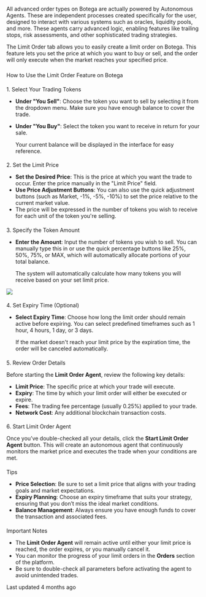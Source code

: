 All advanced order types on Botega are actually powered by Autonomous Agents. These are independent processes created specifically for the user, designed to interact with various systems such as oracles, liquidity pools, and more. These agents carry advanced logic, enabling features like trailing stops, risk assessments, and other sophisticated trading strategies.

The Limit Order tab allows you to easily create a limit order on Botega. This feature lets you set the price at which you want to buy or sell, and the order will only execute when the market reaches your specified price.

###

How to Use the Limit Order Feature on Botega

####

1\. Select Your Trading Tokens

- **Under "You Sell"**: Choose the token you want to sell by selecting it from the dropdown menu. Make sure you have enough balance to cover the trade.
- **Under "You Buy"**: Select the token you want to receive in return for your sale.

  Your current balance will be displayed in the interface for easy reference.

####

2\. Set the Limit Price

- **Set the Desired Price**: This is the price at which you want the trade to occur. Enter the price manually in the "Limit Price" field.
- **Use Price Adjustment Buttons**: You can also use the quick adjustment buttons (such as Market, -1%, -5%, -10%) to set the price relative to the current market value.
- The price will be expressed in the number of tokens you wish to receive for each unit of the token you're selling.

####

3\. Specify the Token Amount

- **Enter the Amount**: Input the number of tokens you wish to sell. You can manually type this in or use the quick percentage buttons like 25%, 50%, 75%, or MAX, which will automatically allocate portions of your total balance.

  The system will automatically calculate how many tokens you will receive based on your set limit price.

![](https://docs.autonomous.finance/~gitbook/image?url=https%3A%2F%2F299217142-files.gitbook.io%2F%7E%2Ffiles%2Fv0%2Fb%2Fgitbook-x-prod.appspot.com%2Fo%2Fspaces%252Fqi2z6qbW0AckrNyiYMEk%252Fuploads%252FSvuWlHjOvC8BUWdX6E8F%252Flimit_order.gif%3Falt%3Dmedia%26token%3D56afc469-490f-4837-b778-c9576087c32c&width=768&dpr=4&quality=100&sign=672cd8dc&sv=2)

####

4\. Set Expiry Time (Optional)

- **Select Expiry Time**: Choose how long the limit order should remain active before expiring. You can select predefined timeframes such as 1 hour, 4 hours, 1 day, or 3 days.

  If the market doesn't reach your limit price by the expiration time, the order will be canceled automatically.

####

5\. Review Order Details

Before starting the **Limit Order Agent**, review the following key details:

- **Limit Price**: The specific price at which your trade will execute.
- **Expiry**: The time by which your limit order will either be executed or expire.
- **Fees**: The trading fee percentage (usually 0.25%) applied to your trade.
- **Network Cost**: Any additional blockchain transaction costs.

####

6\. Start Limit Order Agent

Once you’ve double-checked all your details, click the **Start Limit Order Agent** button. This will create an autonomous agent that continuously monitors the market price and executes the trade when your conditions are met.

####

Tips

- **Price Selection**: Be sure to set a limit price that aligns with your trading goals and market expectations.
- **Expiry Planning**: Choose an expiry timeframe that suits your strategy, ensuring that you don’t miss the ideal market conditions.
- **Balance Management**: Always ensure you have enough funds to cover the transaction and associated fees.

####

Important Notes

- The **Limit Order Agent** will remain active until either your limit price is reached, the order expires, or you manually cancel it.
- You can monitor the progress of your limit orders in the **Orders** section of the platform.
- Be sure to double-check all parameters before activating the agent to avoid unintended trades.

Last updated 4 months ago
